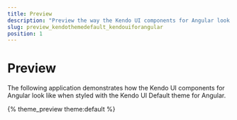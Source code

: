 ```yaml
---
title: Preview
description: "Preview the way the Kendo UI components for Angular look like when styled with the Kendo UI Default theme for Angular."
slug: preview_kendothemedefault_kendouiforangular
position: 1
---
```


# Preview

The following application demonstrates how the Kendo UI components for Angular look like when styled with the Kendo UI Default theme for Angular.

{% theme_preview theme:default %}
<script async src="{% asset_path theme-preview.js %}"></script>
